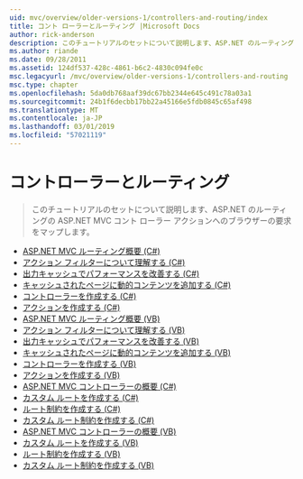 ```yaml
---
uid: mvc/overview/older-versions-1/controllers-and-routing/index
title: コント ローラーとルーティング |Microsoft Docs
author: rick-anderson
description: このチュートリアルのセットについて説明します、ASP.NET のルーティングの ASP.NET MVC コント ローラー アクションへのブラウザーの要求をマップします。
ms.author: riande
ms.date: 09/28/2011
ms.assetid: 124df537-428c-4861-b6c2-4830c094fe0c
msc.legacyurl: /mvc/overview/older-versions-1/controllers-and-routing
msc.type: chapter
ms.openlocfilehash: 5da0db768aaf39dc67bb2344e645c491c78a03a1
ms.sourcegitcommit: 24b1f6decbb17bb22a45166e5fdb0845c65af498
ms.translationtype: MT
ms.contentlocale: ja-JP
ms.lasthandoff: 03/01/2019
ms.locfileid: "57021119"
---
```

<a name="controllers-and-routing"></a>コントローラーとルーティング
====================
> このチュートリアルのセットについて説明します、ASP.NET のルーティングの ASP.NET MVC コント ローラー アクションへのブラウザーの要求をマップします。


- [ASP.NET MVC ルーティング概要 (C#)](asp-net-mvc-routing-overview-cs.md)
- [アクション フィルターについて理解する (C#)](understanding-action-filters-cs.md)
- [出力キャッシュでパフォーマンスを改善する (C#)](improving-performance-with-output-caching-cs.md)
- [キャッシュされたページに動的コンテンツを追加する (C#)](adding-dynamic-content-to-a-cached-page-cs.md)
- [コントローラーを作成する (C#)](creating-a-controller-cs.md)
- [アクションを作成する (C#)](creating-an-action-cs.md)
- [ASP.NET MVC ルーティング概要 (VB)](asp-net-mvc-routing-overview-vb.md)
- [アクション フィルターについて理解する (VB)](understanding-action-filters-vb.md)
- [出力キャッシュでパフォーマンスを改善する (VB)](improving-performance-with-output-caching-vb.md)
- [キャッシュされたページに動的コンテンツを追加する (VB)](adding-dynamic-content-to-a-cached-page-vb.md)
- [コントローラーを作成する (VB)](creating-a-controller-vb.md)
- [アクションを作成する (VB)](creating-an-action-vb.md)
- [ASP.NET MVC コントローラーの概要 (C#)](aspnet-mvc-controllers-overview-cs.md)
- [カスタム ルートを作成する (C#)](creating-custom-routes-cs.md)
- [ルート制約を作成する (C#)](creating-a-route-constraint-cs.md)
- [カスタム ルート制約を作成する (C#)](creating-a-custom-route-constraint-cs.md)
- [ASP.NET MVC コントローラーの概要 (VB)](asp-net-mvc-controller-overview-vb.md)
- [カスタム ルートを作成する (VB)](creating-custom-routes-vb.md)
- [ルート制約を作成する (VB)](creating-a-route-constraint-vb.md)
- [カスタム ルート制約を作成する (VB)](creating-a-custom-route-constraint-vb.md)
